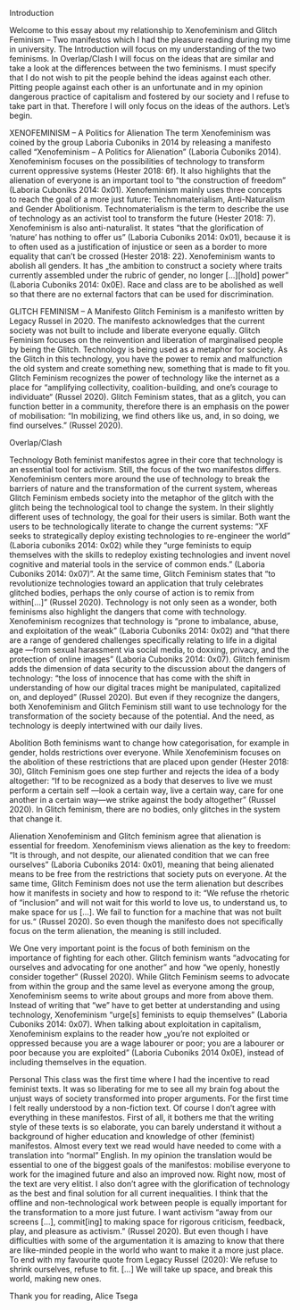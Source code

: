 Introduction

Welcome to this essay about my relationship to Xenofeminism and Glitch Feminism – Two manifestos which I had the pleasure reading during my time in university.
The Introduction will focus on my understanding of the two feminisms. In Overlap/Clash I will focus on the ideas that are similar and take a look at the differences between the two feminisms. I must specify that I do not wish to pit the people behind the ideas against each other. Pitting people against each other is an unfortunate and in my opinion dangerous practice of capitalism and fostered by our society and I refuse to take part in that. Therefore I will only focus on the ideas of the authors. Let’s begin.

XENOFEMINISM – A Politics for Alienation
The term Xenofeminism was coined by the group Laboria Cuboniks in 2014 by releasing a manifesto called “Xenofeminism – A Politics for Alienation” (Laboria Cuboniks 2014). Xenofeminism focuses on the possibilities of technology to transform current oppressive systems (Hester 2018: 6f). It also highlights that the alienation of everyone is an important tool to “the construction of freedom” (Laboria Cuboniks 2014: 0x01). Xenofeminism mainly uses three concepts to reach the goal of a more just future: Technomaterialism, Anti-Naturalism and Gender Abolitionism. Technomaterialism is the term to describe the use of technology as an activist tool to transform the future (Hester 2018: 7). Xenofeminism is also anti-naturalist. It states “that the glorification of ‘nature’ has nothing to offer us” (Laboria Cuboniks 2014: 0x01), because it is to often used as a justification of injustice or seen as a border to more equality that can’t be crossed (Hester 2018: 22). Xenofeminism wants to abolish all genders.  It has „the ambition to construct a society where traits currently assembled under the rubric of gender, no longer [...][hold] power” (Laboria Cuboniks 2014: 0x0E). Race and class are to be abolished as well so that there are no external factors that can be used for discrimination. 

GLITCH FEMINISM – A Manifesto
Glitch Feminism is a manifesto written by Legacy Russel in 2020. The manifesto acknowledges that the current society was not built to include and liberate everyone equally. Glitch Feminism focuses on the reinvention and liberation of marginalised people by being the Glitch.  Technology is being used as a metaphor for society. As the Glitch in this technology, you have the power to remix and malfunction the old system and create something new, something that is made to fit you. Glitch Feminism recognizes the power of technology like the internet as a place for “amplifying collectivity, coalition-building, and one’s courage to individuate“ (Russel 2020). Glitch Feminism states, that as a glitch, you can function better in a community, therefore there is an emphasis on the power of mobilisation: “In mobilizing, we find others
like us, and, in so doing, we find ourselves.” (Russel 2020).


Overlap/Clash

Technology
Both feminist manifestos agree in their core that technology is an essential tool for activism. Still, the focus of the two manifestos differs. Xenofeminism centers more around the use of technology to break the barriers of nature and the transformation of the current system, whereas Glitch Feminism embeds society  into the metaphor of the glitch with the glitch being the technological tool to change the system. 
In their slightly different uses of technology, the goal for their users is similar. Both want the users to be technologically literate to change the current systems: “XF seeks to strategically deploy existing technologies to re-engineer the world”  (Laboria cuboniks 2014: 0x02) while they “urge feminists to equip themselves with the skills to redeploy existing technologies and invent novel cognitive and material tools in the service of common ends.” (Laboria Cuboniks 2014: 0x07)”. At the same time, Glitch Feminism states that “to revolutionize technologies toward an application that truly celebrates glitched bodies, perhaps the only course of action is to remix from within[...]” (Russel 2020).
Technology is not only seen as a wonder, both feminisms also highlight the dangers that come with technology.  Xenofeminism recognizes that technology is “prone to imbalance, abuse, and exploitation of the weak” (Laboria Cuboniks 2014: 0x02) and  “that there are a range of gendered challenges specifically relating to life in a digital age —from sexual harassment via social media, to doxxing, privacy, and the protection of online images” (Laboria Cuboniks 2014: 0x07). Glitch feminism adds the dimension of data security to the discussion about the dangers of technology: “the loss of innocence that has come with the shift in understanding of how our digital traces might be manipulated, capitalized on, and deployed” (Russel 2020). But even if they recognize the dangers, both Xenofeminism and Glitch Feminism still want to use technology for the transformation of the society because of the potential. And the need, as technology is deeply intertwined with our daily lives. 

Abolition
Both feminisms want to change how categorisation, for example in gender, holds restrictions over everyone. While Xenofeminism focuses on the abolition of these restrictions that are placed upon gender (Hester 2018: 30), Glitch Feminism goes one step further and rejects the idea of a body altogether: “If to be recognized as a body that deserves to live we must perform a certain self —look a certain way, live a certain way, care for one another in a certain way—we strike against the body altogether” (Russel 2020). In Glitch feminism, there are no bodies, only glitches in the system that change it.
 
Alienation 
Xenofeminism and Glitch feminism agree that alienation is essential for freedom. Xenofeminism views alienation as the key to freedom:  “It is through, and not despite, our alienated condition that we can free ourselves” (Laboria Cuboniks 2014: 0x01), meaning that being alienated means to be free from the restrictions that society puts on everyone. At the same time, Glitch Feminism does not use the term alienation but describes how it manifests in society and how to respond to it: “We refuse the rhetoric of “inclusion” and will not wait for this world to love us, to understand us, to make space for us […]. We fail to function for a machine that was not built for us.“ (Russel 2020). So even though the manifesto does not specifically focus on the term alienation, the meaning is still included. 

We
One very important point is the focus of both feminism on the importance of fighting for each other. Glitch feminism wants “advocating for ourselves and advocating for one another”  and how “we openly, honestly consider together“ (Russel 2020). While Glitch Feminism seems to advocate from within the group and the same level as everyone among the group, Xenofeminism seems to write about groups and more from above them.  Instead of writing that “we” have to get better at understanding and using technology, Xenofeminism “urge[s] feminists to equip themselves” (Laboria Cuboniks 2014: 0x07). When talking about exploitation in capitalism, Xenofeminism explains to the reader how  „you’re not exploited or oppressed because you are a wage labourer or poor; you are a labourer or poor because you are exploited” (Laboria Cuboniks 2014 0x0E), instead of including themselves in the equation.


Personal
This class was the first time where I had the incentive to read feminist texts. It was so liberating for me to see all my brain fog about the unjust ways of society transformed into proper arguments. For the first time I felt really understood by a non-fiction text. Of course I don’t agree with everything in these manifestos. First of all, it bothers me that the writing style of these texts is so elaborate, you can barely understand it without a background of higher education and knowledge of other (feminist) manifestos. Almost every text we read would have needed to come with a translation into “normal” English. In my opinion the translation would be essential to one of the biggest goals of the manifestos: mobilise everyone to work for the imagined future and also an improved now.  Right now, most of the text are very elitist. I also don’t agree with the glorification of technology as the best and final solution for all current inequalities. I think that the offline and non-technological work between people is equally important for the transformation to a more just future. I want activism “away from our screens […], commit[ing] to making space for rigorous criticism, feedback, play, and pleasure as activism.” (Russel 2020).  But even though I have difficulties with some of the argumentation it is amazing to know that there are like-minded people in the world who want to make it a more just place. To end with my favourite quote from Legacy Russel (2020):  We refuse to shrink ourselves, refuse to fit. […]  We will take up space, and break this world, making new ones.

Thank you for reading,
Alice Tsega

